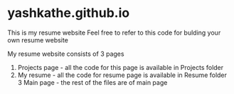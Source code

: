 # yashkathe.github.io
This is my resume website 
Feel free to refer to this code for bulding your own resume website 

My resume website consists of 3 pages 
1) Projects page - all the code for this page is available in Projects folder
2) My resume - all the code for resume page is available in Resume folder
3 Main page - the rest of the files are of main page
